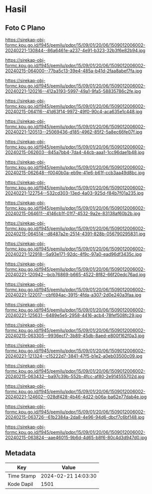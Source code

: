 # Hasil

## Foto C Plano

https://sirekap-obj-formc.kpu.go.id/f945/pemilu/pdpr/15/09/01/20/06/1509012006002-20240221-130844--86a6461e-a237-4e91-b323-32b3f6e82b94.jpg

https://sirekap-obj-formc.kpu.go.id/f945/pemilu/pdpr/15/09/01/20/06/1509012006002-20240215-064000--77ba5c13-39e4-485a-b41d-2faa8abef7fa.jpg

https://sirekap-obj-formc.kpu.go.id/f945/pemilu/pdpr/15/09/01/20/06/1509012006002-20240221-120216--412a3193-5997-49a1-9fa5-58835786c2fe.jpg

https://sirekap-obj-formc.kpu.go.id/f945/pemilu/pdpr/15/09/01/20/06/1509012006002-20240215-064116--41d63f14-9972-49f0-90c4-aca635e1c448.jpg

https://sirekap-obj-formc.kpu.go.id/f945/pemilu/pdpr/15/09/01/20/06/1509012006002-20240221-120513--25069436-d185-4962-85f2-5a8ec66fe07f.jpg

https://sirekap-obj-formc.kpu.go.id/f945/pemilu/pdpr/15/09/01/20/06/1509012006002-20240215-062603--845a7bb4-7da4-44cb-aaa1-1cc96dae1b48.jpg

https://sirekap-obj-formc.kpu.go.id/f945/pemilu/pdpr/15/09/01/20/06/1509012006002-20240215-062648--f0040b0a-eb9e-41e6-b61f-ccb3aa49d8bc.jpg

https://sirekap-obj-formc.kpu.go.id/f945/pemilu/pdpr/15/09/01/20/06/1509012006002-20240221-122754--532cd303-13ed-4a03-925d-f84b7f01a235.jpg

https://sirekap-obj-formc.kpu.go.id/f945/pemilu/pdpr/15/09/01/20/06/1509012006002-20240215-064611--4146cb1f-01f7-4532-9a2e-83138af60b2b.jpg

https://sirekap-obj-formc.kpu.go.id/f945/pemilu/pdpr/15/09/01/20/06/1509012006002-20240215-064514--d8487a2e-2514-4391-828b-056790295831.jpg

https://sirekap-obj-formc.kpu.go.id/f945/pemilu/pdpr/15/09/01/20/06/1509012006002-20240221-122918--5a93e171-92dc-4f9c-97a0-ead96df3435c.jpg

https://sirekap-obj-formc.kpu.go.id/f945/pemilu/pdpr/15/09/01/20/06/1509012006002-20240221-120942--bcb76869-b665-4522-8f82-66f20edc76ad.jpg

https://sirekap-obj-formc.kpu.go.id/f945/pemilu/pdpr/15/09/01/20/06/1509012006002-20240221-122017--cbf694ac-3915-4fda-a307-2d0e240a3faa.jpg

https://sirekap-obj-formc.kpu.go.id/f945/pemilu/pdpr/15/09/01/20/06/1509012006002-20240221-125631--6489e5e5-2958-4416-acb4-78fef508fc29.jpg

https://sirekap-obj-formc.kpu.go.id/f945/pemilu/pdpr/15/09/01/20/06/1509012006002-20240215-063305--9936ecf7-3b89-45db-8aed-e800f162f0a3.jpg

https://sirekap-obj-formc.kpu.go.id/f945/pemilu/pdpr/15/09/01/20/06/1509012006002-20240221-121324--c15222d7-3841-47f5-b1e2-a0eb03500c09.jpg

https://sirekap-obj-formc.kpu.go.id/f945/pemilu/pdpr/15/09/01/20/06/1509012006002-20240215-063432--ba97c39b-552b-4fcc-af80-2e914555702d.jpg

https://sirekap-obj-formc.kpu.go.id/f945/pemilu/pdpr/15/09/01/20/06/1509012006002-20240221-124602--028df428-4b46-4d22-b06a-ba62e77dab4e.jpg

https://sirekap-obj-formc.kpu.go.id/f945/pemilu/pdpr/15/09/01/20/06/1509012006002-20240215-063726--61b2384a-2da8-4e96-94d6-dbcf7c6bf148.jpg

https://sirekap-obj-formc.kpu.go.id/f945/pemilu/pdpr/15/09/01/20/06/1509012006002-20240215-063824--aae46015-9b6d-4d65-b8f6-80c4d3d947d0.jpg


## Metadata

| Key        | Value               |
| ---------- | ------------------- |
| Time Stamp | 2024-02-21 14:03:30 |
| Kode Dapil | 1501                |



